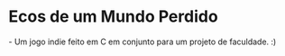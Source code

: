 # Ecos de um Mundo Perdido

<p> - Um jogo indie feito em C em conjunto para um projeto de faculdade. :) </p>
